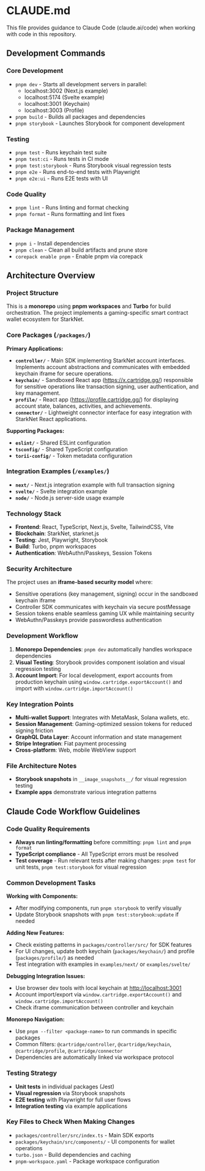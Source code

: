 # CLAUDE.md

This file provides guidance to Claude Code (claude.ai/code) when working with code in this repository.

## Development Commands

### Core Development

-   `pnpm dev` - Starts all development servers in parallel:
    -   localhost:3002 (Next.js example)
    -   localhost:5174 (Svelte example) 
    -   localhost:3001 (Keychain)
    -   localhost:3003 (Profile)
-   `pnpm build` - Builds all packages and dependencies
-   `pnpm storybook` - Launches Storybook for component development

### Testing

-   `pnpm test` - Runs keychain test suite
-   `pnpm test:ci` - Runs tests in CI mode
-   `pnpm test:storybook` - Runs Storybook visual regression tests
-   `pnpm e2e` - Runs end-to-end tests with Playwright
-   `pnpm e2e:ui` - Runs E2E tests with UI

### Code Quality

-   `pnpm lint` - Runs linting and format checking
-   `pnpm format` - Runs formatting and lint fixes

### Package Management

-   `pnpm i` - Install dependencies
-   `pnpm clean` - Clean all build artifacts and prune store
-   `corepack enable pnpm` - Enable pnpm via corepack

## Architecture Overview

### Project Structure

This is a **monorepo** using **pnpm workspaces** and **Turbo** for build orchestration. The project implements a gaming-specific smart contract wallet ecosystem for StarkNet.

### Core Packages (`/packages/`)

**Primary Applications:**

-   **`controller/`** - Main SDK implementing StarkNet account interfaces. Implements account abstractions and communicates with embedded keychain iframe for secure operations.
-   **`keychain/`** - Sandboxed React app (<https://x.cartridge.gg/>) responsible for sensitive operations like transaction signing, user authentication, and key management.
-   **`profile/`** - React app (<https://profile.cartridge.gg/>) for displaying account state, balances, activities, and achievements.
-   **`connector/`** - Lightweight connector interface for easy integration with StarkNet React applications.

**Supporting Packages:**

-   **`eslint/`** - Shared ESLint configuration
-   **`tsconfig/`** - Shared TypeScript configuration
-   **`torii-config/`** - Token metadata configuration

### Integration Examples (`/examples/`)

-   **`next/`** - Next.js integration example with full transaction signing
-   **`svelte/`** - Svelte integration example
-   **`node/`** - Node.js server-side usage example

### Technology Stack

-   **Frontend**: React, TypeScript, Next.js, Svelte, TailwindCSS, Vite
-   **Blockchain**: StarkNet, starknet.js
-   **Testing**: Jest, Playwright, Storybook
-   **Build**: Turbo, pnpm workspaces
-   **Authentication**: WebAuthn/Passkeys, Session Tokens

### Security Architecture

The project uses an **iframe-based security model** where:

-   Sensitive operations (key management, signing) occur in the sandboxed keychain iframe
-   Controller SDK communicates with keychain via secure postMessage
-   Session tokens enable seamless gaming UX while maintaining security
-   WebAuthn/Passkeys provide passwordless authentication

### Development Workflow

1.  **Monorepo Dependencies**: `pnpm dev` automatically handles workspace dependencies
2.  **Visual Testing**: Storybook provides component isolation and visual regression testing
3.  **Account Import**: For local development, export accounts from production keychain using `window.cartridge.exportAccount()` and import with `window.cartridge.importAccount()`

### Key Integration Points

-   **Multi-wallet Support**: Integrates with MetaMask, Solana wallets, etc.
-   **Session Management**: Gaming-optimized session tokens for reduced signing friction
-   **GraphQL Data Layer**: Account information and state management
-   **Stripe Integration**: Fiat payment processing
-   **Cross-platform**: Web, mobile WebView support

### File Architecture Notes

-   **Storybook snapshots** in `__image_snapshots__/` for visual regression testing
-   **Example apps** demonstrate various integration patterns

## Claude Code Workflow Guidelines

### Code Quality Requirements

-   **Always run linting/formatting** before committing: `pnpm lint` and `pnpm format`
-   **TypeScript compliance** - All TypeScript errors must be resolved
-   **Test coverage** - Run relevant tests after making changes: `pnpm test` for unit tests, `pnpm test:storybook` for visual regression

### Common Development Tasks

**Working with Components:**

-   After modifying components, run `pnpm storybook` to verify visually
-   Update Storybook snapshots with `pnpm test:storybook:update` if needed

**Adding New Features:**

-   Check existing patterns in `packages/controller/src/` for SDK features
-   For UI changes, update both keychain (`packages/keychain/`) and profile (`packages/profile/`) as needed
-   Test integration with examples in `examples/next/` or `examples/svelte/`

**Debugging Integration Issues:**

-   Use browser dev tools with local keychain at <http://localhost:3001>
-   Account import/export via `window.cartridge.exportAccount()` and `window.cartridge.importAccount()`
-   Check iframe communication between controller and keychain

**Monorepo Navigation:**

-   Use `pnpm --filter <package-name>` to run commands in specific packages
-   Common filters: `@cartridge/controller`, `@cartridge/keychain`, `@cartridge/profile`, `@cartridge/connector`
-   Dependencies are automatically linked via workspace protocol

### Testing Strategy

-   **Unit tests** in individual packages (Jest)
-   **Visual regression** via Storybook snapshots
-   **E2E testing** with Playwright for full user flows
-   **Integration testing** via example applications

### Key Files to Check When Making Changes

-   `packages/controller/src/index.ts` - Main SDK exports
-   `packages/keychain/src/components/` - UI components for wallet operations  
-   `turbo.json` - Build dependencies and caching
-   `pnpm-workspace.yaml` - Package workspace configuration
